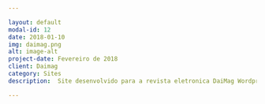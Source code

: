 ```yaml
---

layout: default
modal-id: 12
date: 2018-01-10
img: daimag.png
alt: image-alt
project-date: Fevereiro de 2018
client: Daimag
category: Sites
description:  Site desenvolvido para a revista eletronica DaiMag Wordpress. Link direto para o site <a href="https://daimag.com">Daimag.com</a>.

---
```

